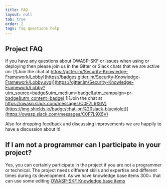 ```yaml
---
title: FAQ
layout: null
tab: true
order: 2
tags: faq questions help
---
```


## Project FAQ

If you have any questions about OWASP-SKF or issues when using or deploying then please join us in the Gitter or Slack chats that we are active on:
[![Join the chat at https://gitter.im/Security-Knowledge-Framework/Lobby](https://badges.gitter.im/Security-Knowledge-Framework/Lobby.svg)](https://gitter.im/Security-Knowledge-Framework/Lobby?utm_source=badge&utm_medium=badge&utm_campaign=pr-badge&utm_content=badge)
[![Join the chat at https://owasp.slack.com/messages/C0F7L9X6V](https://img.shields.io/badge/chat-on%20slack-blueviolet)](https://owasp.slack.com/messages/C0F7L9X6V)

Also for dropping feedback and discussing improvements we are happily to have a discussion about it!

## If I am not a programmer can I participate in your project?

Yes, you can certainly participate in the project if you are not a programmer or technical. The project needs different skills and expertise and different times during its development. As we have knowledge base items 300+ that can use some editing [OWASP-SKF Knowledge base items](https://github.com/blabla1337/skf-flask/tree/master/skf/markdown/knowledge_base)
